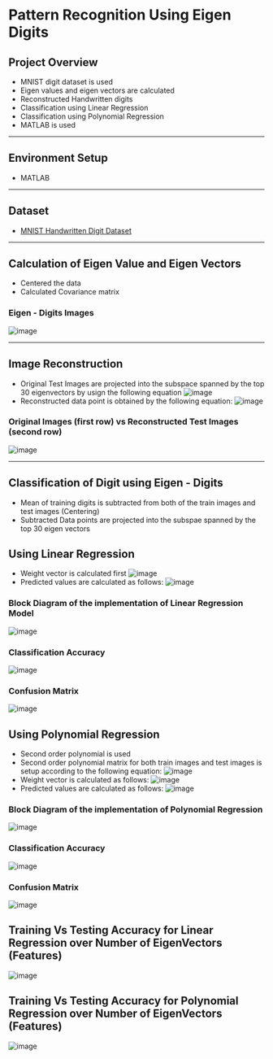 # Pattern Recognition Using Eigen Digits
## Project Overview
* MNIST digit dataset is used
* Eigen values and eigen vectors are calculated
* Reconstructed Handwritten digits
* Classification using Linear Regression
* Classification using Polynomial Regression
* MATLAB is used
__________________________________________________________
## Environment Setup
* MATLAB
________________________________________________________________
## Dataset
* [MNIST Handwritten Digit Dataset](http://yann.lecun.com/exdb/mnist/)
____________________________________________________________________
## Calculation of Eigen Value and Eigen Vectors
* Centered the data
* Calculated Covariance matrix

### Eigen - Digits Images
![image](https://user-images.githubusercontent.com/50255936/110647209-982bad00-81f2-11eb-8c20-c33cea625af0.png)
___________________________________________________________________________
## Image Reconstruction
* Original Test Images are projected into the subspace spanned by the top 30 eigenvectors by usign the following equation
![image](https://user-images.githubusercontent.com/50255936/110647720-0a9c8d00-81f3-11eb-802e-e4c63ea7baaf.png)
* Reconstructed data point is obtained by the following equation:
![image](https://user-images.githubusercontent.com/50255936/110647986-4d5e6500-81f3-11eb-915d-7bc4312a955e.png)

### Original Images (first row) vs Reconstructed Test Images (second row)
![image](https://user-images.githubusercontent.com/50255936/110648154-6e26ba80-81f3-11eb-825c-9f5b729d587d.png)
______________________________________________________________________________________________
## Classification of Digit using Eigen - Digits

* Mean of training digits is subtracted from both of the train images and test images (Centering)
* Subtracted Data points are projected into the subspae spanned by the top 30 eigen vectors

## Using Linear Regression

* Weight vector is calculated first
![image](https://user-images.githubusercontent.com/50255936/110656289-c7deb300-81fa-11eb-9eb6-18d262eb0498.png)
* Predicted values are calculated as follows:
![image](https://user-images.githubusercontent.com/50255936/110656381-dcbb4680-81fa-11eb-9c11-9517ee0409c2.png)

### Block Diagram of the implementation of Linear Regression Model
![image](https://user-images.githubusercontent.com/50255936/110656495-f65c8e00-81fa-11eb-910d-33442eb8a81d.png)

### Classification Accuracy
![image](https://user-images.githubusercontent.com/50255936/110656583-0b392180-81fb-11eb-9202-865ad80c0993.png)

### Confusion Matrix
![image](https://user-images.githubusercontent.com/50255936/110656702-260b9600-81fb-11eb-8d0d-39f16b97ff4d.png)

## Using Polynomial Regression
* Second order polynomial is used
* Second order polynomial matrix for both train images and test images is setup according to the following equation:
![image](https://user-images.githubusercontent.com/50255936/110657286-adf1a000-81fb-11eb-830c-cbcb531eda04.png)
* Weight vector is calculated as follows:
![image](https://user-images.githubusercontent.com/50255936/110657345-b9dd6200-81fb-11eb-80c0-b4b9c8ba0b8c.png)
* Predicted values are calculated as follows:
![image](https://user-images.githubusercontent.com/50255936/110657461-ce215f00-81fb-11eb-959e-16f36984b8f6.png)

### Block Diagram of the implementation of Polynomial Regression
![image](https://user-images.githubusercontent.com/50255936/110657588-e8f3d380-81fb-11eb-8961-8f68c942cd16.png)

### Classification Accuracy
![image](https://user-images.githubusercontent.com/50255936/110657647-f8731c80-81fb-11eb-9e42-15e5a5aa91ba.png)

### Confusion Matrix
![image](https://user-images.githubusercontent.com/50255936/110657693-0163ee00-81fc-11eb-9fe6-bf96200e4ea6.png)

## Training Vs Testing Accuracy for Linear Regression over Number of EigenVectors (Features)
![image](https://user-images.githubusercontent.com/50255936/110657956-3c662180-81fc-11eb-87f0-cd80757d7ee4.png)

## Training Vs Testing Accuracy for Polynomial Regression over Number of EigenVectors (Features)
![image](https://user-images.githubusercontent.com/50255936/110658649-d29a4780-81fc-11eb-9416-ea51299eacf2.png)





